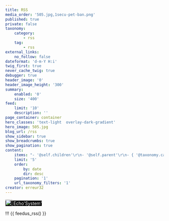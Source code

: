 ```yaml
---
title: RSS
media_order: '505.jpg,1secu-pet-ban.png'
published: true
private: false
taxonomy:
    category:
        - rss
    tag:
        - rss
external_links:
    no_follow: false
dateformat: 'd-m-Y H:i'
twig_first: true
never_cache_twig: true
debugger: true
header_image: '0'
header_image_height: '300'
summary:
    enabled: '0'
    size: '400'
feed:
    limit: '10'
    description: ''
page_container: container
hero_classes: 'text-light  overlay-dark-gradient'
hero_image: 505.jpg
blog_url: /rss
show_sidebar: true
show_breadcrumbs: true
show_pagination: true
content:
    items: "- '@self.children'\r\n- '@self.parent'\r\n- { '@taxonomy.category': projects }\r\n- '@self.descendants'"
    limit: '5'
    order:
        by: date
        dir: desc
    pagination: '1'
    url_taxonomy_filters: '1'
creator: erreur32
---
```


 <span style="color: #00ff00;"><span style="background-color: #000000;"><sub><img src="../../_img/colored_RSS.png" width="22" height="22" /></sub></span></span><span style="background-color: #000000; color: #00ff00;"><span style="background-color: #808080;"><span style="background-color: #000000; color: #ffffff;"> Echo'System' </span></span></span></a> 


!!! {{ feedus_rss() }}


